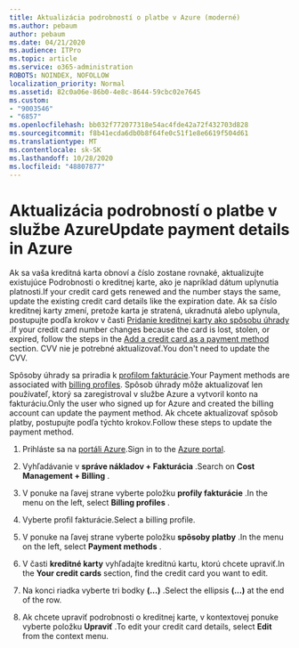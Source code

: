 ```yaml
---
title: Aktualizácia podrobností o platbe v Azure (moderné)
ms.author: pebaum
author: pebaum
ms.date: 04/21/2020
ms.audience: ITPro
ms.topic: article
ms.service: o365-administration
ROBOTS: NOINDEX, NOFOLLOW
localization_priority: Normal
ms.assetid: 82c0a06e-86b0-4e8c-8644-59cbc02e7645
ms.custom:
- "9003546"
- "6857"
ms.openlocfilehash: bb032f772077318e54ac4fde42a72f432703d828
ms.sourcegitcommit: f8b41ecda6db0b8f64fe0c51f1e8e6619f504d61
ms.translationtype: MT
ms.contentlocale: sk-SK
ms.lasthandoff: 10/28/2020
ms.locfileid: "48807877"
---
```

# <a name="update-payment-details-in-azure"></a><span data-ttu-id="04847-102">Aktualizácia podrobností o platbe v službe Azure</span><span class="sxs-lookup"><span data-stu-id="04847-102">Update payment details in Azure</span></span>

<span data-ttu-id="04847-103">Ak sa vaša kreditná karta obnoví a číslo zostane rovnaké, aktualizujte existujúce Podrobnosti o kreditnej karte, ako je napríklad dátum uplynutia platnosti.</span><span class="sxs-lookup"><span data-stu-id="04847-103">If your credit card gets renewed and the number stays the same, update the existing credit card details like the expiration date.</span></span> <span data-ttu-id="04847-104">Ak sa číslo kreditnej karty zmení, pretože karta je stratená, ukradnutá alebo uplynula, postupujte podľa krokov v časti [Pridanie kreditnej karty ako spôsobu úhrady](https://docs.microsoft.com/azure/cost-management-billing/manage/change-credit-card?WT.mc_id=Portal-Microsoft_Azure_Support#addcard) .</span><span class="sxs-lookup"><span data-stu-id="04847-104">If your credit card number changes because the card is lost, stolen, or expired, follow the steps in the [Add a credit card as a payment method](https://docs.microsoft.com/azure/cost-management-billing/manage/change-credit-card?WT.mc_id=Portal-Microsoft_Azure_Support#addcard) section.</span></span> <span data-ttu-id="04847-105">CVV nie je potrebné aktualizovať.</span><span class="sxs-lookup"><span data-stu-id="04847-105">You don't need to update the CVV.</span></span>

<span data-ttu-id="04847-106">Spôsoby úhrady sa priradia k [profilom fakturácie](https://docs.microsoft.com/azure/billing/billing-how-to-change-credit-card?WT.mc_id=Portal-Microsoft_Azure_Support#change-payment-method-for-a-billing-profile).</span><span class="sxs-lookup"><span data-stu-id="04847-106">Your Payment methods are associated with [billing profiles](https://docs.microsoft.com/azure/billing/billing-how-to-change-credit-card?WT.mc_id=Portal-Microsoft_Azure_Support#change-payment-method-for-a-billing-profile).</span></span> <span data-ttu-id="04847-107">Spôsob úhrady môže aktualizovať len používateľ, ktorý sa zaregistroval v službe Azure a vytvoril konto na fakturáciu.</span><span class="sxs-lookup"><span data-stu-id="04847-107">Only the user who signed up for Azure and created the billing account can update the payment method.</span></span> <span data-ttu-id="04847-108">Ak chcete aktualizovať spôsob platby, postupujte podľa týchto krokov.</span><span class="sxs-lookup"><span data-stu-id="04847-108">Follow these steps to update the payment method.</span></span>

1. <span data-ttu-id="04847-109">Prihláste sa na [portáli Azure](https://portal.azure.com/).</span><span class="sxs-lookup"><span data-stu-id="04847-109">Sign in to the [Azure portal](https://portal.azure.com/).</span></span>

2. <span data-ttu-id="04847-110">Vyhľadávanie v **správe nákladov + Fakturácia** .</span><span class="sxs-lookup"><span data-stu-id="04847-110">Search on **Cost Management + Billing** .</span></span>

3. <span data-ttu-id="04847-111">V ponuke na ľavej strane vyberte položku **profily fakturácie** .</span><span class="sxs-lookup"><span data-stu-id="04847-111">In the menu on the left, select **Billing profiles** .</span></span>

4. <span data-ttu-id="04847-112">Vyberte profil fakturácie.</span><span class="sxs-lookup"><span data-stu-id="04847-112">Select a billing profile.</span></span>

5. <span data-ttu-id="04847-113">V ponuke na ľavej strane vyberte položku **spôsoby platby** .</span><span class="sxs-lookup"><span data-stu-id="04847-113">In the menu on the left, select **Payment methods** .</span></span>

6. <span data-ttu-id="04847-114">V časti **kreditné karty** vyhľadajte kreditnú kartu, ktorú chcete upraviť.</span><span class="sxs-lookup"><span data-stu-id="04847-114">In the **Your credit cards** section, find the credit card you want to edit.</span></span>
7. <span data-ttu-id="04847-115">Na konci riadka vyberte tri bodky **(...)** .</span><span class="sxs-lookup"><span data-stu-id="04847-115">Select the ellipsis **(...)** at the end of the row.</span></span>

8. <span data-ttu-id="04847-116">Ak chcete upraviť podrobnosti o kreditnej karte, v kontextovej ponuke vyberte položku  **Upraviť**  .</span><span class="sxs-lookup"><span data-stu-id="04847-116">To edit your credit card details, select  **Edit**  from the context menu.</span></span>
